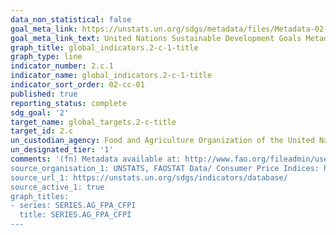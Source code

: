 ```yaml
---
data_non_statistical: false
goal_meta_link: https://unstats.un.org/sdgs/metadata/files/Metadata-02-0C-01.pdf
goal_meta_link_text: United Nations Sustainable Development Goals Metadata (pdf 232kB)
graph_title: global_indicators.2-c-1-title
graph_type: line
indicator_number: 2.c.1
indicator_name: global_indicators.2-c-1-title
indicator_sort_order: 02-cc-01
published: true
reporting_status: complete
sdg_goal: '2'
target_name: global_targets.2-c-title
target_id: 2.c
un_custodian_agency: Food and Agriculture Organization of the United Nations (FAO)
un_designated_tier: '1'
comments: '(fn) Metadata available at: http://www.fao.org/fileadmin/user_upload/sustainable_development_goals/docs/Metadata_tamplate_2.c.1_Food:CPI_add_.pdf
source_organisation_1: UNSTATS, FAOSTAT Data/ Consumer Price Indices: http://www.fao.org/faostat/en/#data/CP
source_url_1: https://unstats.un.org/sdgs/indicators/database/
source_active_1: true
graph_titles:
- series: SERIES.AG_FPA_CFPI
  title: SERIES.AG_FPA_CFPI
---
```

